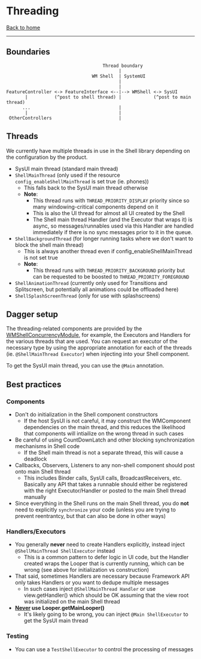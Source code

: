 # Threading
[Back to home](README.md)

---

## Boundaries

```text
                                    Thread boundary
                                          |
                                WM Shell  | SystemUI
                                          |
                                          |
FeatureController <-> FeatureInterface <--|--> WMShell <-> SysUI
       |          (^post to shell thread) |            (^post to main thread)
      ...                                 |
       |                                  |
 OtherControllers                         |
```

## Threads

We currently have multiple threads in use in the Shell library depending on the configuration by
the product.
- SysUI main thread (standard main thread)
- `ShellMainThread` (only used if the resource `config_enableShellMainThread` is set true
  (ie. phones))
  - This falls back to the SysUI main thread otherwise
  - **Note**:
    - This thread runs with `THREAD_PRIORITY_DISPLAY` priority since so many windowing-critical
      components depend on it
    - This is also the UI thread for almost all UI created by the Shell
    - The Shell main thread Handler (and the Executor that wraps it) is async, so
      messages/runnables used via this Handler are handled immediately if there is no sync
      messages prior to it in the queue.
- `ShellBackgroundThread` (for longer running tasks where we don't want to block the shell main
  thread)
  - This is always another thread even if config_enableShellMainThread is not set true
  - **Note**:
    - This thread runs with `THREAD_PRIORITY_BACKGROUND` priority but can be requested to be boosted
      to `THREAD_PRIORITY_FOREGROUND`
- `ShellAnimationThread` (currently only used for Transitions and Splitscreen, but potentially all
  animations could be offloaded here)
- `ShellSplashScreenThread` (only for use with splashscreens)

## Dagger setup

The threading-related components are provided by the [WMShellConcurrencyModule](/libs/WindowManager/Shell/src/com/android/wm/shell/dagger/WMShellConcurrencyModule.java),
for example, the Executors and Handlers for the various threads that are used.  You can request
an executor of the necessary type by using the appropriate annotation for each of the threads (ie.
`@ShellMainThread Executor`) when injecting into your Shell component.

To get the SysUI main thread, you can use the `@Main` annotation.

## Best practices

### Components
- Don't do initialization in the Shell component constructors
  - If the host SysUI is not careful, it may construct the WMComponent dependencies on the main
    thread, and this reduces the likelihood that components will intiailize on the wrong thread
    in such cases
- Be careful of using CountDownLatch and other blocking synchronization mechanisms in Shell code
  - If the Shell main thread is not a separate thread, this will cause a deadlock
- Callbacks, Observers, Listeners to any non-shell component should post onto main Shell thread
  - This includes Binder calls, SysUI calls, BroadcastReceivers, etc. Basically any API that
    takes a runnable should either be registered with the right Executor/Handler or posted to
    the main Shell thread manually
- Since everything in the Shell runs on the main Shell thread, you do **not** need to explicitly
  `synchronize` your code (unless you are trying to prevent reentrantcy, but that can also be
  done in other ways)

### Handlers/Executors
- You generally **never** need to create Handlers explicitly, instead inject `@ShellMainThread
  ShellExecutor` instead
  - This is a common pattern to defer logic in UI code, but the Handler created wraps the Looper
    that is currently running, which can be wrong (see above for initialization vs construction)
- That said, sometimes Handlers are necessary because Framework API only takes Handlers or you
  want to dedupe multiple messages
  - In such cases inject `@ShellMainThread Handler` or use view.getHandler() which should be OK
    assuming that the view root was initialized on the main Shell thread
- <u>**Never</u> use Looper.getMainLooper()**
  - It's likely going to be wrong, you can inject `@Main ShellExecutor` to get the SysUI main thread

### Testing
- You can use a `TestShellExecutor` to control the processing of messages